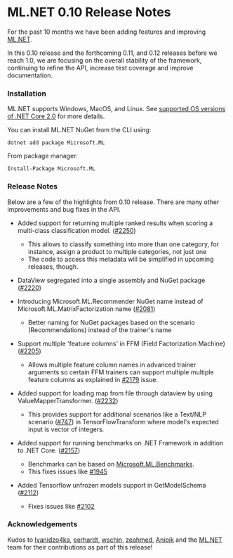 # ML.NET 0.10 Release Notes

For the past 10 months we have been adding features and improving [ML.NET](https://aka.ms/mlnet). 

In this 0.10 release and the forthcoming 0.11, and 0.12 releases before we reach 1.0, we are focusing on the overall stability of the framework, continuing to refine the API, increase test coverage and improve documentation. 

### Installation

ML.NET supports Windows, MacOS, and Linux. See [supported OS versions of .NET
Core
2.0](https://github.com/dotnet/core/blob/master/release-notes/2.0/2.0-supported-os.md)
for more details.

You can install ML.NET NuGet from the CLI using:
```
dotnet add package Microsoft.ML
```

From package manager:
```
Install-Package Microsoft.ML
```

### Release Notes

Below are a few of the highlights from 0.10 release. There are many other improvements and bug fixes in the API.

* Added support for returning multiple ranked results when scoring a multi-class classification model. 
([#2250](https://github.com/dotnet/machinelearning/pull/2250))
  - This allows to classify something into more than one category, for instance, assign a product to multiple categories, not just one
  - The code to access this metadata will be simplified in upcoming releases, though.  


* DataView segregated into a single assembly and NuGet package 
([#2220](https://github.com/dotnet/machinelearning/pull/2220))


* Introducing Microsoft.ML.Recommender NuGet name instead of Microsoft.ML.MatrixFactorization name
([#2081](https://github.com/dotnet/machinelearning/pull/2081)) 
  - Better naming for NuGet packages based on the scenario (Recommendations) instead of the trainer's name

* Support multiple 'feature columns' in FFM (Field Factorization Machine)
([#2205](https://github.com/dotnet/machinelearning/pull/2205)) 
   - Allows multiple feature column names in advanced trainer arguments so certain FFM trainers can support multiple multiple feature columns as explained in [#2179](https://github.com/dotnet/machinelearning/issues/2179) issue.

* Added support for loading map from file through dataview by using ValueMapperTransformer.
([#2232](https://github.com/dotnet/machinelearning/pull/2232)) 
   - This provides support for additional scenarios like a Text/NLP scenario ([#747](https://github.com/dotnet/machinelearning/issues/747)) in TensorFlowTransform where model's expected input is vector of integers.

* Added support for running benchmarks on .NET Framework in addition to .NET Core.
([#2157](https://github.com/dotnet/machinelearning/pull/2157)) 
   - Benchmarks can be based on [Microsoft.ML.Benchmarks](https://github.com/dotnet/machinelearning/tree/master/test/Microsoft.ML.Benchmarks).
   - This fixes issues like [#1945](https://github.com/dotnet/machinelearning/issues/1945)

* Added Tensorflow unfrozen models support in GetModelSchema 
([#2112](https://github.com/dotnet/machinelearning/pull/2112)) 
   - Fixes issues like [#2102](https://github.com/dotnet/machinelearning/issues/2102)

  
### Acknowledgements

Kudos to [Ivanidzo4ka](https://github.com/Ivanidzo4ka), [eerhardt](https://github.com/eerhardt), [wschin](https://github.com/wschin), [zeahmed](https://github.com/zeahmed), [Anipik](https://github.com/Anipik) and the [ML.NET](https://aka.ms/mlnet) team for their
contributions as part of this release!